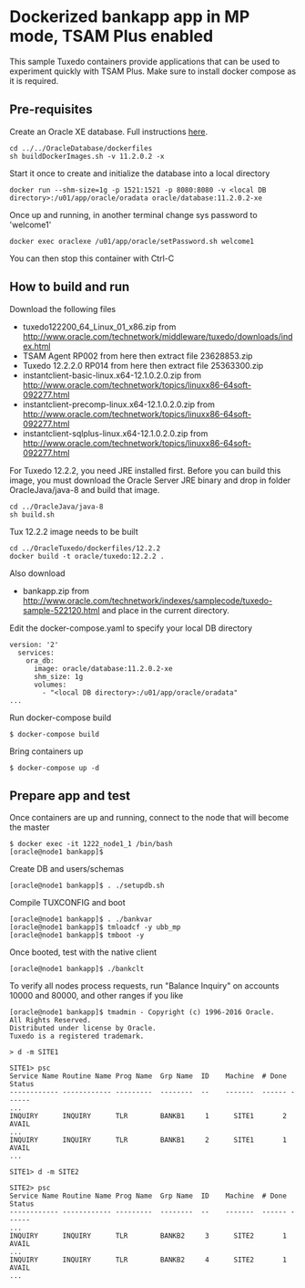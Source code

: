 Dockerized bankapp app in MP mode, TSAM Plus enabled
===
This sample Tuxedo containers provide applications that can be used to experiment quickly with TSAM Plus.
Make sure to install docker compose as it is required.

## Pre-requisites

Create an Oracle XE database. Full instructions [here](https://github.com/oracle/docker-images/tree/master/OracleDatabase).

    cd ../../OracleDatabase/dockerfiles
    sh buildDockerImages.sh -v 11.2.0.2 -x

Start it once to create and initialize the database into a local directory

    docker run --shm-size=1g -p 1521:1521 -p 8080:8080 -v <local DB directory>:/u01/app/oracle/oradata oracle/database:11.2.0.2-xe

Once up and running, in another terminal change sys password to 'welcome1'

    docker exec oraclexe /u01/app/oracle/setPassword.sh welcome1

You can then stop this container with Ctrl-C

## How to build and run

Download the following files

* tuxedo122200_64_Linux_01_x86.zip from http://www.oracle.com/technetwork/middleware/tuxedo/downloads/index.html
* TSAM Agent RP002 from here then extract file 23628853.zip
* Tuxedo 12.2.2.0 RP014 from here then extract file 25363300.zip
* instantclient-basic-linux.x64-12.1.0.2.0.zip from http://www.oracle.com/technetwork/topics/linuxx86-64soft-092277.html
* instantclient-precomp-linux.x64-12.1.0.2.0.zip from http://www.oracle.com/technetwork/topics/linuxx86-64soft-092277.html
* instantclient-sqlplus-linux.x64-12.1.0.2.0.zip from http://www.oracle.com/technetwork/topics/linuxx86-64soft-092277.html

For Tuxedo 12.2.2, you need JRE installed first. Before you can build this image, you must download the Oracle Server JRE binary and drop in folder OracleJava/java-8 and build that image.

    cd ../OracleJava/java-8
    sh build.sh

Tux 12.2.2 image needs to be built

    cd ../OracleTuxedo/dockerfiles/12.2.2
    docker build -t oracle/tuxedo:12.2.2 .

Also download

* bankapp.zip from http://www.oracle.com/technetwork/indexes/samplecode/tuxedo-sample-522120.html and place in the current directory.

Edit the docker-compose.yaml to specify your local DB directory

    version: '2'
      services:
        ora_db:
          image: oracle/database:11.2.0.2-xe
          shm_size: 1g
          volumes:
            - "<local DB directory>:/u01/app/oracle/oradata"
    ...
    
Run docker-compose build

    $ docker-compose build
    
Bring containers up

    $ docker-compose up -d
    
## Prepare app and test

Once containers are up and running, connect to the node that will become the master

    $ docker exec -it 1222_node1_1 /bin/bash
    [oracle@node1 bankapp]$

Create DB and users/schemas

    [oracle@node1 bankapp]$ . ./setupdb.sh
    
Compile TUXCONFIG and boot

    [oracle@node1 bankapp]$ . ./bankvar
    [oracle@node1 bankapp]$ tmloadcf -y ubb_mp
    [oracle@node1 bankapp]$ tmboot -y
    
Once booted, test with the native client

    [oracle@node1 bankapp]$ ./bankclt

To verify all nodes process requests, run "Balance Inquiry" on accounts 10000 and 80000, and other ranges if you like

    [oracle@node1 bankapp]$ tmadmin - Copyright (c) 1996-2016 Oracle.
    All Rights Reserved.
    Distributed under license by Oracle.
    Tuxedo is a registered trademark.

    > d -m SITE1

    SITE1> psc
    Service Name Routine Name Prog Name  Grp Name  ID    Machine  # Done Status
    ------------ ------------ ---------  --------  --    -------  ------ ------
    ...
    INQUIRY      INQUIRY      TLR        BANKB1     1      SITE1       2 AVAIL
    ...
    INQUIRY      INQUIRY      TLR        BANKB1     2      SITE1       1 AVAIL
    ...
    
    SITE1> d -m SITE2
    
    SITE2> psc
    Service Name Routine Name Prog Name  Grp Name  ID    Machine  # Done Status
    ------------ ------------ ---------  --------  --    -------  ------ ------
    ...
    INQUIRY      INQUIRY      TLR        BANKB2     3      SITE2       1 AVAIL
    ...
    INQUIRY      INQUIRY      TLR        BANKB2     4      SITE2       1 AVAIL
    ...
    
